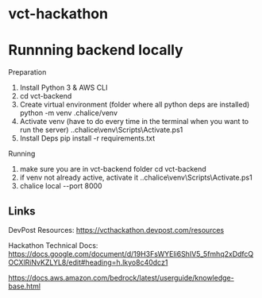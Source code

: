 # vct-hackathon


# Runnning backend locally

Preparation
1. Install Python 3 & AWS CLI
2. cd vct-backend
3. Create virtual environment (folder where all python deps are installed)
    python -m venv .chalice/venv
4. Activate venv (have to do every time in the terminal when you want to run the server)
    .\.chalice\venv\Scripts\Activate.ps1
5. Install Deps
    pip install -r requirements.txt

Running
1. make sure you are in vct-backend folder
    cd vct-backend
2. if venv not already active, activate it
    .\.chalice\venv\Scripts\Activate.ps1
3. chalice local --port 8000

## Links

DevPost Resources: https://vcthackathon.devpost.com/resources

Hackathon Technical Docs: https://docs.google.com/document/d/19H3FsWYEli6ShIV5_5fmhq2xDdfcQOCXlRiNvKZLYL8/edit#heading=h.lkyo8c40dcz1

https://docs.aws.amazon.com/bedrock/latest/userguide/knowledge-base.html

